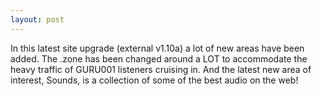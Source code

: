 ```yaml
---
layout: post
---
```


In this latest site upgrade (external v1.10a) a lot of new areas have been added. The .zone has been changed around a LOT to accommodate the heavy traffic of GURU001 listeners cruising in. And the latest new area of interest, Sounds, is a collection of some of the best audio on the web!
